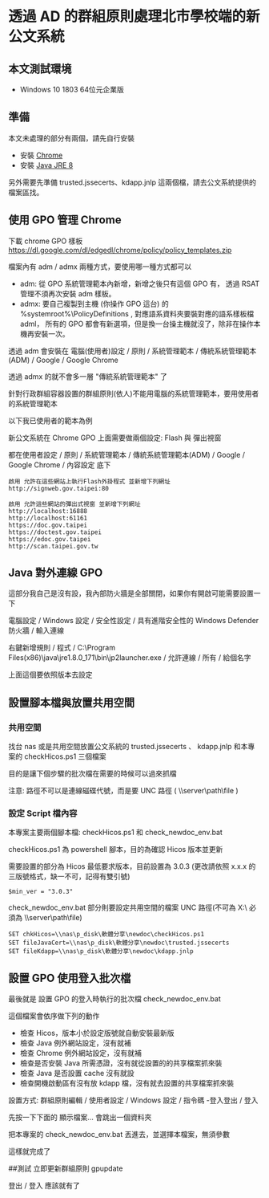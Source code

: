# 透過 AD 的群組原則處理北市學校端的新公文系統

## 本文測試環境

* Windows 10 1803 64位元企業版

## 準備

本文未處理的部分有兩個，請先自行安裝

* 安裝 [Chrome](https://www.google.com.tw/chrome/)
* 安裝 [Java JRE 8](https://java.com)

另外需要先準備 trusted.jssecerts、kdapp.jnlp 這兩個檔，請去公文系統提供的檔案區找。

## 使用 GPO 管理 Chrome

下載 chrome GPO 樣板 https://dl.google.com/dl/edgedl/chrome/policy/policy_templates.zip

檔案內有 adm / admx 兩種方式，要使用哪一種方式都可以

* adm: 從 GPO 系統管理範本內新增，新增之後只有這個 GPO 有， 透過 RSAT 管理不須再次安裝 adm 樣板。
* admx: 要自己複製到主機 (你操作 GPO 這台) 的 %systemroot%\PolicyDefinitions , 對應語系資料夾要裝對應的語系樣板檔 adml， 所有的 GPO 都會有新選項，但是換一台操主機就沒了，除非在操作本機再安裝一次。

透過 adm 會安裝在 電腦(使用者)設定 / 原則 / 系統管理範本 / 傳統系統管理範本(ADM) / Google / Google Chrome

透過 admx 的就不會多一層 "傳統系統管理範本" 了

針對行政群組容器設置的群組原則(依人)不能用電腦的系統管理範本，要用使用者的系統管理範本

以下我已使用者的範本為例

新公文系統在 Chrome GPO 上面需要做兩個設定: Flash 與 彈出視窗

都在使用者設定 / 原則 / 系統管理範本 / 傳統系統管理範本(ADM) / Google / Google Chrome / 內容設定 底下

```
啟用 允許在這些網站上執行Flash外掛程式 並新增下列網址
http://signweb.gov.taipei:80
```
```
啟用 允許這些網站的彈出式視窗 並新增下列網址
http://localhost:16888
http://localhost:61161
https://doc.gov.taipei
https://doctest.gov.taipei
https://edoc.gov.taipei
http://scan.taipei.gov.tw 
```

## Java 對外連線 GPO

這部分我自己是沒有設，我內部防火牆是全部關閉，如果你有開啟可能需要設置一下

電腦設定 / Windows 設定 / 安全性設定 / 具有進階安全性的 Windows Defender 防火牆 / 輸入連線

右鍵新增規則 / 程式 / C:\Program Files(x86)\java\jre1.8.0_171\bin\jp2launcher.exe / 允許連線 / 所有 / 給個名字

上面這個要依照版本去設定

## 設置腳本檔與放置共用空間

### 共用空間

找台 nas 或是共用空間放置公文系統的 trusted.jssecerts 、 kdapp.jnlp 和本專案的 checkHicos.ps1 三個檔案

目的是讓下個步驟的批次檔在需要的時候可以過來抓檔

注意: 路徑不可以是連線磁碟代號，而是要 UNC 路徑 ( \\\server\path\file )

### 設定 Script  檔內容

本專案主要兩個腳本檔: checkHicos.ps1 和 check_newdoc_env.bat 

checkHicos.ps1 為 powershell 腳本，目的為確認 Hicos 版本並更新

需要設置的部分為 Hicos 最低要求版本，目前設置為 3.0.3 (更改請依照 x.x.x 的三版號格式，缺一不可，記得有雙引號)

```
$min_ver = "3.0.3"
```

check_newdoc_env.bat 部分則要設定共用空間的檔案 UNC 路徑(不可為 X:\ 必須為 \\\server\path\file)

```
SET chkHicos=\\nas\p_disk\軟體分享\newdoc\checkHicos.ps1
SET fileJavaCert=\\nas\p_disk\軟體分享\newdoc\trusted.jssecerts
SET fileKdapp=\\nas\p_disk\軟體分享\newdoc\kdapp.jnlp
```

## 設置 GPO 使用登入批次檔

最後就是 設置 GPO 的登入時執行的批次檔 check_newdoc_env.bat

這個檔案會依序做下列的動作

* 檢查 Hicos，版本小於設定版號就自動安裝最新版
* 檢查 Java 例外網站設定，沒有就補
* 檢查 Chrome 例外網站設定，沒有就補
* 檢查是否安裝 Java 所需憑證，沒有就從設置的的共享檔案抓來裝
* 檢查 Java 是否設置 cache 沒有就設
* 檢查開機啟動區有沒有放 kdapp 檔，沒有就去設置的共享檔案抓來裝

設置方式: 群組原則編輯 / 使用者設定 / Windows 設定 / 指令碼 -登入登出 / 登入

先按一下下面的 顯示檔案... 會跳出一個資料夾

把本專案的 check_newdoc_env.bat 丟進去，並選擇本檔案，無須參數

這樣就完成了

##測試
立即更新群組原則 gpupdate

登出 / 登入 應該就有了
